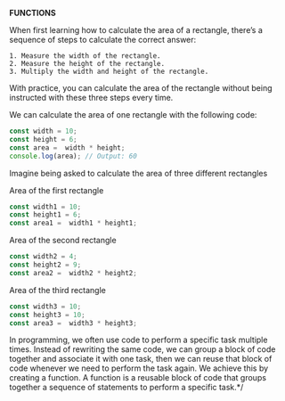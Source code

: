 **FUNCTIONS**

When first learning how to calculate the area of a rectangle, there’s a sequence of steps to calculate the correct answer:

	1. Measure the width of the rectangle.
	2. Measure the height of the rectangle.
	3. Multiply the width and height of the rectangle.

With practice, you can calculate the area of the rectangle without being instructed with these three steps every time.

We can calculate the area of one rectangle with the following code:
```javascript
const width = 10;
const height = 6;
const area =  width * height;
console.log(area); // Output: 60
```
Imagine being asked to calculate the area of three different rectangles

Area of the first rectangle
```javascript
const width1 = 10;
const height1 = 6;
const area1 =  width1 * height1;
 ```
Area of the second rectangle
```javascript
const width2 = 4;
const height2 = 9;
const area2 =  width2 * height2;
 ```
Area of the third rectangle
```javascript
const width3 = 10;
const height3 = 10;
const area3 =  width3 * height3;
```
In programming, we often use code to perform a specific task multiple times. Instead of rewriting the same code, we can group a block of code together and associate it with one task, then we can reuse that block of code whenever we need to perform the task again. We achieve this by creating a function. A function is a reusable block of code that groups together a sequence of statements to perform a specific task.*/
